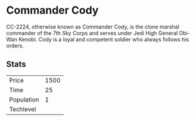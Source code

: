 # Commander Cody

CC-2224, otherwise known as Commander Cody, is the clone marshal commander of the 7th Sky Corps and serves under Jedi High General Obi-Wan Kenobi. Cody is a loyal and competent soldier who always follows his orders.

## Stats

<table>
    <tr>
        <td>Price</td>
        <td>1500</td>
    </tr>
    <tr>
        <td>Time</td>
        <td>25</td>
    </tr>
    <tr>
        <td>Population</td>
        <td>1</td>
    </tr>
    <tr>
        <td>Techlevel</td>
        <td></td>
    </tr>
</table>
